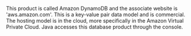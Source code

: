 This product is called Amazon DynamoDB and the associate website is 'aws.amazon.com'. This is a key-value pair data model and is commercial. The hosting model is in the cloud, more specifically in the Amazon Virtual Private Cloud. Java accesses this database product through the console.
